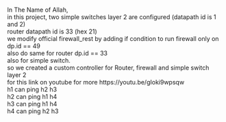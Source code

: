 <br>
In The Name of Allah, <br>
in this project, two simple switches layer 2 are configured (datapath id is 1 and 2) <br>
router datapath id is 33 (hex 21) <br>
<firewall datapath id is 49 (hex 31) <br>
we modify official firewall_rest by adding if condition to run firewall only on dp.id == 49 <br>
also do same for router dp.id == 33 <br>
also for simple switch. <br>
so we created a custom controller for Router, firewall and simple switch layer 2 <br>
for this link on youtube for more
https://youtu.be/gIoki9wpsqw
    <br>
    h1 can ping h2 h3 <br>
    h2 can ping h1 h4 <br>
    h3 can ping h1 h4 <br>
    h4 can ping h2 h3 <br>
